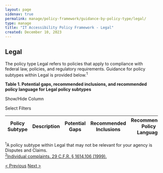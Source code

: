 ```yaml
---
layout: page
sidenav: true
permalink: manage/policy-framework/guidance-by-policy-type/legal/
type: manage
title: "IT Accessibility Policy Framework - Legal"
created: December 10, 2023
---
```


<h2 id="standards">
  Legal
</h2>
The policy type Legal refers to policies that apply to compliance with federal law, policies, and regulatory requirements. Guidance for policy subtypes within Legal is provided below.<sup>1</sup>

<div class="q-table" id="policytype-table">
  <p class="table-heading" id="legal">
      <b>Table 1. Potential gaps, recommended inclusions, and recommended policy language for Legal policy subtypes</b>
  </p>
 <div class="dropdowns">
    <div id="column-filter-list" class="dropdown-check-list">
      <span class="dropdown" tabindex="0">Show/Hide Column</span>
      <ul class="items" id="column-filter">
      </ul>
    </div>
    <div id="table-filter-list" class="dropdown-check-list">
      <span class="dropdown" tabindex="0">Select Filters</span>
      <ul class="items" id="picklist-filter">
      </ul>
    </div>
  </div>
  <table class="it-table">
    <thead>
    <tr>
      <th id="PS">Policy Subtype</th>
      <th id="DES" class="columnD">Description</th>
      <th id="PG" class="columnPG">Potential Gaps</th>
      <th id="RI" class="columnRI">Recommended Inclusions</th>
      <th id="RPL" class="columnRPL">Recommended Policy Language</th>
    </tr>
    </thead>
    <tbody id="table-body">
    </tbody>
  </table>
</div>

<a class="hover-large nolink"><sup>1</sup>A policy subtype within Legal that may not be relevant for your agency is Disputes and Claims.</a>
<br>
<a class="hover-large" href="https://www.govinfo.gov/content/pkg/USCODE-2009-title42/html/USCODE-2009-title42-chap126.htm"><sup>2</sup>Individual complaints. 29 C.F.R. § 1614.106 (1999).</a>
<br>
<div>
<div id="prev-next-section">
    <a class="prev-page" title="Go to previous page" 
      href="{{site.baseurl}}/manage/policy-framework/guidance-by-policy-type/information-technology-services/"> < Previous</a>
    <a class="prev-page" title="Go to next page"
      href="{{site.baseurl}}/manage/policy-framework/guidance-by-policy-type/real-property-management/"> 
      Next >
    </a>
</div>
</div>

